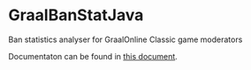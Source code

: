 # GraalBanStatJava
Ban statistics analyser for GraalOnline Classic game moderators

Documentaton can be found in [this document](https://docs.google.com/document/d/1Za3SflbXKOh0TprHQhDC88q_x87FeP5gzbQxKhZKJc8/edit).
